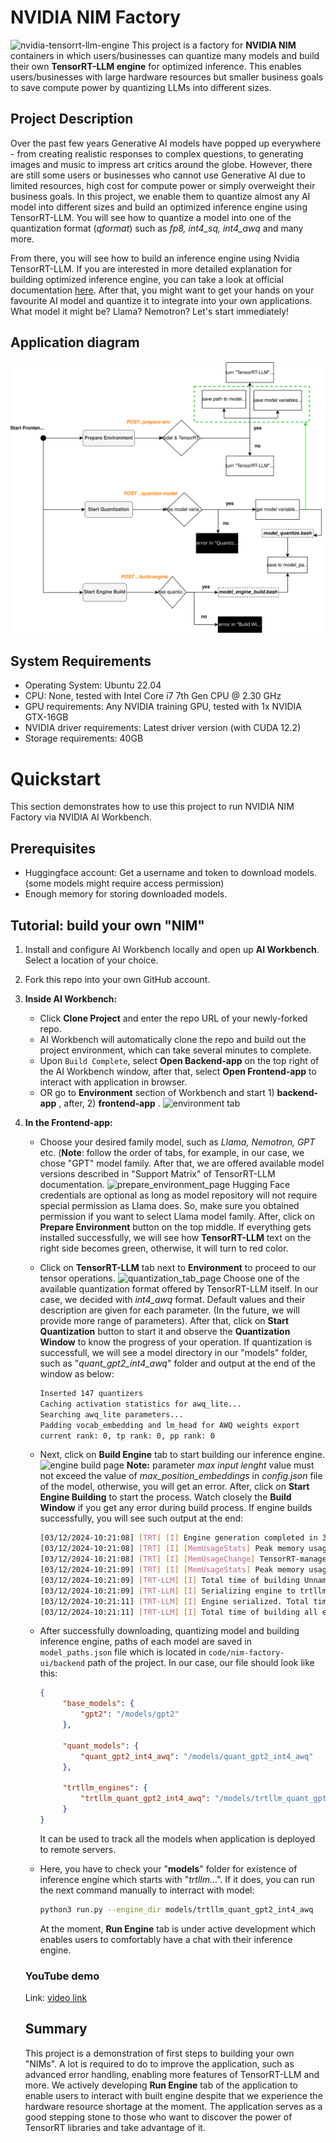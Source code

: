 # NVIDIA NIM Factory

![nvidia-tensorrt-llm-engine](https://developer.download.nvidia.com/images/tensor-rt-llm-630x354.jpg)
This project is a factory for __NVIDIA NIM__ containers in which users/businesses can quantize many models and build their own __TensorRT-LLM engine__ for optimized inference. This enables users/businesses with large hardware resources but smaller business goals to save compute power by quantizing LLMs into different sizes. 

## Project Description
Over the past few years Generative AI models have popped up everywhere - from creating realistic responses to complex questions, to generating images and music to impress art critics around the globe. However, there are still some users or businesses who cannot use Generative AI due to limited resources, high cost for compute power or simply overweight their business goals. In this project, we enable them to quantize almost any AI model into different sizes and build an optimized inference engine using TensorRT-LLM. You will see how to quantize a model into one of the quantization format (*qformat*) such as *fp8, int4_sq, int4_awq* and many more.

From there, you will see how to build an inference engine using Nvidia TensorRT-LLM. If you are interested in more detailed explanation for building optimized inference engine, you can take a look at official documentation [here](https://nvidia.github.io/TensorRT-LLM/overview.html). After that, you might want to get your hands on your favourite AI model and quantize it to integrate into your own applications. What model it might be? Llama? Nemotron? Let's start immediately!

## Application diagram
![diagram](https://github.com/Rahman2001/nim-factory/blob/main/application%20diagram.drawio.svg)

## System Requirements
- Operating System: Ubuntu 22.04
- CPU: None, tested with Intel Core i7 7th Gen CPU @ 2.30 GHz
- GPU requirements: Any NVIDIA training GPU, tested with 1x NVIDIA GTX-16GB
- NVIDIA driver requirements: Latest driver version (with CUDA 12.2)
- Storage requirements: 40GB

# Quickstart
This section demonstrates how to use this project to run NVIDIA NIM Factory via NVIDIA AI Workbench. 

## Prerequisites

- Huggingface account: Get a username and token to download models. (some models might require access permission)
- Enough memory for storing downloaded models.

## Tutorial: build your own "NIM"
1. Install and configure AI Workbench locally and open up __AI Workbench__. Select a location of your choice.
2. Fork this repo into your own GitHub account.
3. __Inside AI Workbench:__
    - Click __Clone Project__ and enter the repo URL of your newly-forked repo.
    - AI Workbench will automatically clone the repo and build out the project environment, which can take several minutes to complete.
    - Upon `Build Complete`, select __Open Backend-app__ on the top right of the AI Workbench window, after that, select __Open Frontend-app__ to interact with application in browser.
    - OR go to __Environment__ section of Workbench and start 1) __backend-app__ , after, 2) __frontend-app__ .
      ![environment tab](https://github.com/Rahman2001/nim-factory/blob/main/data/backend-app-start.PNG)
4. __In the Frontend-app:__
   - Choose your desired family model, such as _Llama, Nemotron, GPT_ etc. (__Note__: follow the order of tabs, for example, in our case, we chose "GPT" model family. After that, we are offered available model versions described in "Support Matrix" of TensorRT-LLM documentation.
     ![prepare_environment_page](https://github.com/Rahman2001/nim-factory/blob/main/data/prep_env_ui.PNG)
     Hugging Face credentials are optional as long as model repository will not require special permission as Llama does. So, make sure you obtained permission if you want to select Llama model family. After, click on __Prepare Environment__ button on the top middle. If everything gets installed successfully, we will see how __TensorRT-LLM__ text on the right side becomes green, otherwise, it will turn to red color.
   - Click on __TensorRT-LLM__ tab next to __Environment__ to proceed to our tensor operations.
     ![quantization_tab_page](https://github.com/Rahman2001/nim-factory/blob/main/data/quant_page_ui.PNG)
     Choose one of the available quantization format offered by TensorRT-LLM itself. In our case, we decided with _int4_awq_ format. Default values and their description are given for each parameter. (In the future, we will provide more range of parameters). After that, click on __Start Quantization__ button to start it and observe the __Quantization Window__ to know the progress of your operation. If quantization is successfull, we will see a model directory in our "models" folder, such as "_quant_gpt2_int4_awq_" folder and output at the end of the window as below:
     ```bash
     Inserted 147 quantizers
     Caching activation statistics for awq_lite...
     Searching awq_lite parameters...
     Padding vocab_embedding and lm_head for AWQ weights export
     current rank: 0, tp rank: 0, pp rank: 0
     ```
   - Next, click on __Build Engine__ tab to start building our inference engine.
     ![engine build page](https://github.com/Rahman2001/nim-factory/blob/main/data/build_engine_page_ui.PNG)
     __Note:__ parameter _max input lenght_ value must not exceed the value of _max_position_embeddings_ in _config.json_ file of the model, otherwise, you will get an error.
     After, click on __Start Engine Building__ to start the process. Watch closely the __Build Window__ if you get any error during build process. If engine builds successfully, you will see such output at the end:
     ```bash
     [03/12/2024-10:21:08] [TRT] [I] Engine generation completed in 35.9738 seconds.
     [03/12/2024-10:21:08] [TRT] [I] [MemUsageStats] Peak memory usage of TRT CPU/GPU memory allocators: CPU 212 MiB, GPU 775 MiB
     [03/12/2024-10:21:08] [TRT] [I] [MemUsageChange] TensorRT-managed allocation in building engine: CPU +0, GPU +775, now: CPU 0, GPU 775 (MiB)
     [03/12/2024-10:21:09] [TRT] [I] [MemUsageStats] Peak memory usage during Engine building and serialization: CPU: 6600 MiB
     [03/12/2024-10:21:09] [TRT-LLM] [I] Total time of building Unnamed Network 0: 00:00:36
     [03/12/2024-10:21:09] [TRT-LLM] [I] Serializing engine to trtllm_quant_gpt2_int4_awq/trtllm-engine/trrank0.engine...
     [03/12/2024-10:21:11] [TRT-LLM] [I] Engine serialized. Total time: 00:00:02
     [03/12/2024-10:21:11] [TRT-LLM] [I] Total time of building all engines: 00:00:41
     ```
   - After successfully downloading, quantizing model and building inference engine, paths of each model are saved in <code>model_paths.json</code> file which is located in <code>code/nim-factory-ui/backend</code> path of the project. In our case, our file should look like this:
     ```json
     {
          "base_models": {
              "gpt2": "/models/gpt2"
          },
     
          "quant_models": {
              "quant_gpt2_int4_awq": "/models/quant_gpt2_int4_awq"
          },
     
          "trtllm_engines": {
              "trtllm_quant_gpt2_int4_awq": "/models/trtllm_quant_gpt2_int4_awq"
          }
     }
     ```
     It can be used to track all the models when application is deployed to remote servers.
     
   - Here, you have to check your "__models__" folder for existence of inference engine which starts with "_trtllm_...". If it does, you can run the next command manually to interract with model:
     ```bash
     python3 run.py --engine_dir models/trtllm_quant_gpt2_int4_awq
     ```
     At the moment, __Run Engine__ tab is under active development which enables users to comfortably have a chat with their inference engine.

   ### YouTube demo
   Link: [video link](https://youtu.be/OOQtrP4gen4?si=Hal5_QHZLLKeUn5L)

   ## Summary

   This project is a demonstration of first steps to building your own "NIMs". A lot is required to do to improve the application, such as advanced error handling, enabling more features of TensorRT-LLM and more. We actively developing __Run Engine__ tab of the application to enable users to interact with built engine despite that we experience the hardware resource shortage at the moment. The application serves as a good stepping stone to those who want to discover the power of TensorRT libraries and take advantage of it.
